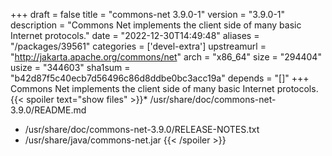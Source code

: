 +++
draft = false
title = "commons-net 3.9.0-1"
version = "3.9.0-1"
description = "Commons Net implements the client side of many basic Internet protocols."
date = "2022-12-30T14:49:48"
aliases = "/packages/39561"
categories = ['devel-extra']
upstreamurl = "http://jakarta.apache.org/commons/net"
arch = "x86_64"
size = "294404"
usize = "344603"
sha1sum = "b42d87f5c40ecb7d56496c86d8ddbe0bc3acc19a"
depends = "[]"
+++
Commons Net implements the client side of many basic Internet protocols.{{< spoiler text="show files" >}}* /usr/share/doc/commons-net-3.9.0/README.md
* /usr/share/doc/commons-net-3.9.0/RELEASE-NOTES.txt
* /usr/share/java/commons-net.jar
{{< /spoiler >}}